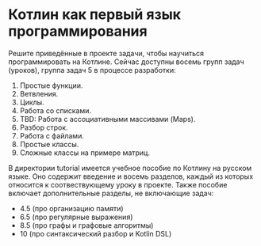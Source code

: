 # Котлин как первый язык программирования

Решите приведённые в проекте задачи, чтобы научиться программировать на Котлине. Сейчас доступны восемь групп задач (уроков),
группа задач 5 в процессе разработки:

1. Простые функции.
2. Ветвления.
3. Циклы.
4. Работа со списками.
5. TBD: Работа с ассоциативными массивами (Maps).
6. Разбор строк.
7. Работа с файлами.
8. Простые классы.
9. Сложные классы на примере матриц.

В директории tutorial имеется учебное пособие по Котлину на русском языке. 
Оно содержит введение и восемь разделов, каждый из которых относится к соотвествующему уроку в проекте.
Также пособие включает дополнительные разделы, не включающие задач:
 
* 4.5 (про организацию памяти)
* 6.5 (про регулярные выражения)
* 8.5 (про графы и графовые алгоритмы)
* 10 (про синтаксический разбор и Kotlin DSL)
